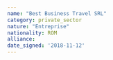 ```yaml
---
name: "Best Business Travel SRL"
category: private_sector
nature: "Entreprise"
nationality: ROM
alliance: 
date_signed: '2018-11-12'
---
```

    